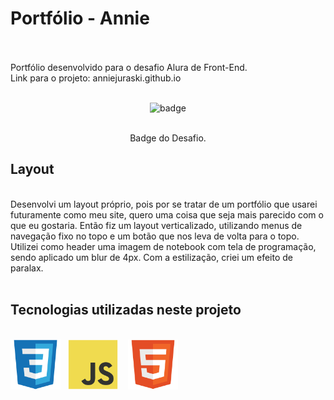 <h1> Portfólio - Annie </h1>
<br>
<br>
Portfólio desenvolvido para o desafio Alura de Front-End.
<br>
Link para o projeto: anniejuraski.github.io
<br>
<br>
<div align="center">
   
  ![badge](https://github.com/AnnieAlves/anniealves.github.io/assets/122943792/95065b6c-f172-4a26-bfd3-2a42ff21e3a5)

  <br>
  Badge do Desafio.   
</div>


<h2> Layout </h2>
<br>
Desenvolvi um layout próprio, pois por se tratar de um portfólio que usarei futuramente como meu site, quero uma coisa que seja mais parecido com o que eu gostaria. Então fiz um layout verticalizado, utilizando menus de navegação fixo no topo e um botão que nos leva de volta para o topo. Utilizei como header uma imagem de notebook com tela de programação, sendo aplicado um blur de 4px. Com a estilização, criei um efeito de paralax.
<br>
<br>
<h2> Tecnologias utilizadas neste projeto</h2>
<br>
   <div>
      <img align="center" height="80"  alt="css icon" src="https://raw.githubusercontent.com/devicons/devicon/master/icons/css3/css3-original.svg">  &nbsp;     
      <img align="center" height="80" alt="js icon" src="https://raw.githubusercontent.com/devicons/devicon/master/icons/javascript/javascript-original.svg"> &nbsp;&nbsp;
      <img align="center" height="80" alt="html icon" src="https://raw.githubusercontent.com/devicons/devicon/master/icons/html5/html5-original.svg"> &nbsp;            
    </div>
